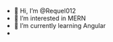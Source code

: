 - 👋 Hi, I’m @Requel012
- 👀 I’m interested in MERN
- 🌱 I’m currently learning Angular
- 
<!---
Requel012/Requel012 is a ✨ special ✨ repository because its `README.md` (this file) appears on your GitHub profile.
You can click the Preview link to take a look at your changes.
--->

